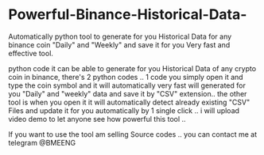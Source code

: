 # Powerful-Binance-Historical-Data-
Automatically python tool to generate for you Historical Data for any binance coin "Daily" and "Weekly" and save it for you Very fast and effective tool.

python code it can be able to generate for you Historical Data of any crypto coin in binance, there's 2 python codes .. 1 code you simply open it and type the coin symbol and it will automatically very fast will generated for you "Daily" and "weekly" data and save it by "CSV" extension.. the other tool is when you open it it will automatically detect already existing "CSV" Files and update it for you automatically by 1 single click .. i will upload video demo to let anyone see how powerful this tool ..

If you want to use the tool am selling Source codes .. you can contact me at telegram @BMEENG
